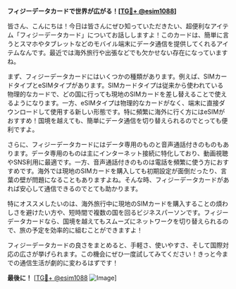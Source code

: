 **フィジーデータカードで世界が広がる！[[TG💪+ @esim1088](https://t.me/s/esim1088)]**

皆さん、こんにちは！今日は皆さんにぜひ知っていただきたい、超便利なアイテム「フィジーデータカード」についてお話ししますよ！このカードは、簡単に言うとスマホやタブレットなどのモバイル端末にデータ通信を提供してくれるアイテムなんです。最近では海外旅行や出張などでも欠かせない存在になっていますね。

まず、フィジーデータカードにはいくつかの種類があります。例えば、SIMカードタイプとeSIMタイプがあります。SIMカードタイプは従来から使われている物理的なカードで、どの国に行っても現地のSIMカードを差し替えることで使えるようになります。一方、eSIMタイプは物理的なカードがなく、端末に直接ダウンロードして使用する新しい形態です。特に頻繁に海外に行く方にはeSIMがおすすめ！国境を越えても、簡単にデータ通信を切り替えられるのでとっても便利ですよ。

さらに、フィジーデータカードにはデータ専用のものと音声通話付きのものもあります。データ専用のものは主にインターネット接続に特化しており、動画視聴やSNS利用に最適です。一方、音声通話付きのものは電話を頻繁に使う方におすすめです。海外では現地のSIMカードを購入しても初期設定が面倒だったり、言葉の壁が問題になることもありますよね。そんな時、フィジーデータカードがあれば安心して通信できるのでとても助かります。

特にオススメしたいのは、海外旅行中に現地のSIMカードを購入することの煩わしさを避けたい方や、短時間で複数の国を回るビジネスパーソンです。フィジーデータカードなら、国境を越えてもスムーズにネットワークを切り替えられるので、旅の予定を効率的に組むことができますよ！

フィジーデータカードの良さをまとめると、手軽さ、使いやすさ、そして国際対応の広さが挙げられます。この機会にぜひ一度試してみてください！きっと今までの通信生活が劇的に変わるはずです！

**最後に！** [[TG💪+ @esim1088](https://t.me/s/esim1088) ![Image](https://i.postimg.cc/Y0z9fWf4/image.png)]